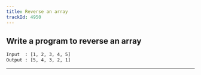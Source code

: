 ```yaml
---
title: Reverse an array
trackId: 4950
---
```


## Write a program to reverse an array

```txt
Input  : [1, 2, 3, 4, 5]
Output : [5, 4, 3, 2, 1]
```

---
